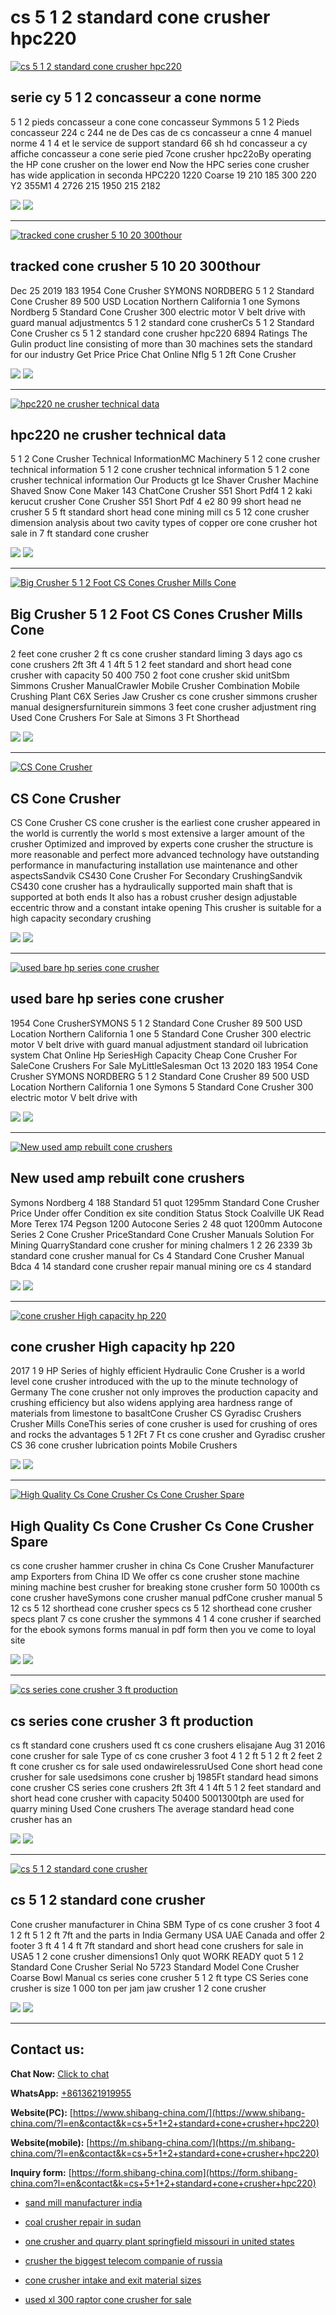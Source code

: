 # cs 5 1 2 standard cone crusher hpc220

<a href="https://swt.shibang-china.com/?l=en&img&k=cs+5+1+2+standard+cone+crusher+hpc220" target="_blank">![cs 5 1 2 standard cone crusher hpc220](http://static.shibang-china.com/all-800x300/104.jpg)</a>

## serie cy 5 1 2 concasseur a cone norme
5 1 2 pieds concasseur a cone cone concasseur Symmons 5 1 2 Pieds concasseur 224 c 244 ne de Des cas de cs concasseur a cnne 4 manuel norme 4 1 4 et le service de support standard 66 sh hd concasseur a cy affiche concasseur a cone serie pied 7cone crusher hpc22oBy operating the HP cone crusher on the lower end Now the HPC series cone crusher has wide application in seconda HPC220 1220 Coarse 19 210 185 300 220 Y2 355M1 4 2726 215 1950 215 2182


<a href="https://whatsapp.shibangsoft.com/WhatsApp.php" target="_blank" title="WhatsApp">![](http://static.shibang-china.com/icon/whatsapp.png)</a> <a href="https://swt.shibang-china.com/?l=en&icon&k=cs+5+1+2+standard+cone+crusher+hpc220" target="_blank">![](http://static.shibang-china.com/icon/chat-en.png)</a>

---

<a href="https://swt.shibang-china.com/?l=en&img&k=cs+5+1+2+standard+cone+crusher+hpc220" target="_blank">![tracked cone crusher 5 10 20 300thour](http://static.shibang-china.com/all-800x300/635.jpg)</a>

## tracked cone crusher 5 10 20 300thour
Dec 25 2019 183 1954 Cone Crusher SYMONS NORDBERG 5 1 2 Standard Cone Crusher 89 500 USD Location Northern California 1 one Symons Nordberg 5 Standard Cone Crusher 300 electric motor V belt drive with guard manual adjustmentcs 5 1 2 standard cone crusherCs 5 1 2 Standard Cone Crusher cs 5 1 2 standard cone crusher hpc220 6894 Ratings The Gulin product line consisting of more than 30 machines sets the standard for our industry Get Price Price Chat Online Nflg 5 1 2ft Cone Crusher


<a href="https://whatsapp.shibangsoft.com/WhatsApp.php" target="_blank" title="WhatsApp">![](http://static.shibang-china.com/icon/whatsapp.png)</a> <a href="https://swt.shibang-china.com/?l=en&icon&k=cs+5+1+2+standard+cone+crusher+hpc220" target="_blank">![](http://static.shibang-china.com/icon/chat-en.png)</a>

---

<a href="https://swt.shibang-china.com/?l=en&img&k=cs+5+1+2+standard+cone+crusher+hpc220" target="_blank">![hpc220 ne crusher technical data](http://static.shibang-china.com/all-800x300/1124.jpg)</a>

## hpc220 ne crusher technical data
5 1 2 Cone Crusher Technical InformationMC Machinery 5 1 2 cone crusher technical information 5 1 2 cone crusher technical information 5 1 2 cone crusher technical information Our Products gt Ice Shaver Crusher Machine Shaved Snow Cone Maker 143 ChatCone Crusher S51 Short Pdf4 1 2 kaki kerucut crusher Cone Crusher S51 Short Pdf 4 e2 80 99 short head ne crusher 5 5 ft standard short head cone mining mill cs 5 12 cone crusher dimension analysis about two cavity types of copper ore cone crusher hot sale in 7 ft standard cone crusher


<a href="https://whatsapp.shibangsoft.com/WhatsApp.php" target="_blank" title="WhatsApp">![](http://static.shibang-china.com/icon/whatsapp.png)</a> <a href="https://swt.shibang-china.com/?l=en&icon&k=cs+5+1+2+standard+cone+crusher+hpc220" target="_blank">![](http://static.shibang-china.com/icon/chat-en.png)</a>

---

<a href="https://swt.shibang-china.com/?l=en&img&k=cs+5+1+2+standard+cone+crusher+hpc220" target="_blank">![Big Crusher 5 1 2 Foot CS Cones Crusher Mills Cone](http://static.shibang-china.com/all-800x300/503.jpg)</a>

## Big Crusher 5 1 2 Foot CS Cones Crusher Mills Cone
2 feet cone crusher 2 ft cs cone crusher standard liming 3 days ago cs cone crushers 2ft 3ft 4 1 4ft 5 1 2 feet standard and short head cone crusher with capacity 50 400 750 2 foot cone crusher skid unitSbm Simmons Crusher ManualCrawler Mobile Crusher Combination Mobile Crushing Plant C6X Series Jaw Crusher cs cone crusher simmons crusher manual designersfurniturein simmons 3 feet cone crusher adjustment ring Used Cone Crushers For Sale at Simons 3 Ft Shorthead


<a href="https://whatsapp.shibangsoft.com/WhatsApp.php" target="_blank" title="WhatsApp">![](http://static.shibang-china.com/icon/whatsapp.png)</a> <a href="https://swt.shibang-china.com/?l=en&icon&k=cs+5+1+2+standard+cone+crusher+hpc220" target="_blank">![](http://static.shibang-china.com/icon/chat-en.png)</a>

---

<a href="https://swt.shibang-china.com/?l=en&img&k=cs+5+1+2+standard+cone+crusher+hpc220" target="_blank">![CS Cone Crusher](http://static.shibang-china.com/all-800x300/298.jpg)</a>

## CS Cone Crusher
CS Cone Crusher CS cone crusher is the earliest cone crusher appeared in the world is currently the world s most extensive a larger amount of the crusher Optimized and improved by experts cone crusher the structure is more reasonable and perfect more advanced technology have outstanding performance in manufacturing installation use maintenance and other aspectsSandvik CS430 Cone Crusher For Secondary CrushingSandvik CS430 cone crusher has a hydraulically supported main shaft that is supported at both ends It also has a robust crusher design adjustable eccentric throw and a constant intake opening This crusher is suitable for a high capacity secondary crushing


<a href="https://whatsapp.shibangsoft.com/WhatsApp.php" target="_blank" title="WhatsApp">![](http://static.shibang-china.com/icon/whatsapp.png)</a> <a href="https://swt.shibang-china.com/?l=en&icon&k=cs+5+1+2+standard+cone+crusher+hpc220" target="_blank">![](http://static.shibang-china.com/icon/chat-en.png)</a>

---

<a href="https://swt.shibang-china.com/?l=en&img&k=cs+5+1+2+standard+cone+crusher+hpc220" target="_blank">![used bare hp series cone crusher](http://static.shibang-china.com/all-800x300/1337.jpg)</a>

## used bare hp series cone crusher
1954 Cone CrusherSYMONS 5 1 2 Standard Cone Crusher 89 500 USD Location Northern California 1 one 5 Standard Cone Crusher 300 electric motor V belt drive with guard manual adjustment standard oil lubrication system Chat Online Hp SeriesHigh Capacity Cheap Cone Crusher For SaleCone Crushers For Sale MyLittleSalesman Oct 13 2020 183 1954 Cone Crusher SYMONS NORDBERG 5 1 2 Standard Cone Crusher 89 500 USD Location Northern California 1 one Symons 5 Standard Cone Crusher 300 electric motor V belt drive with


<a href="https://whatsapp.shibangsoft.com/WhatsApp.php" target="_blank" title="WhatsApp">![](http://static.shibang-china.com/icon/whatsapp.png)</a> <a href="https://swt.shibang-china.com/?l=en&icon&k=cs+5+1+2+standard+cone+crusher+hpc220" target="_blank">![](http://static.shibang-china.com/icon/chat-en.png)</a>

---

<a href="https://swt.shibang-china.com/?l=en&img&k=cs+5+1+2+standard+cone+crusher+hpc220" target="_blank">![New used amp rebuilt cone crushers](http://static.shibang-china.com/all-800x300/1462.jpg)</a>

## New used amp rebuilt cone crushers
Symons Nordberg 4 188 Standard 51 quot 1295mm Standard Cone Crusher Price Under offer Condition ex site condition Status Stock Coalville UK Read More Terex 174 Pegson 1200 Autocone Series 2 48 quot 1200mm Autocone Series 2 Cone Crusher PriceStandard Cone Crusher Manuals Solution For Mining QuarryStandard cone crusher for mining chalmers 1 2 26 2339 3b standard cone crusher manual for Cs 4 Standard Cone Crusher Manual Bdca 4 14 standard cone crusher repair manual mining ore cs 4 standard


<a href="https://whatsapp.shibangsoft.com/WhatsApp.php" target="_blank" title="WhatsApp">![](http://static.shibang-china.com/icon/whatsapp.png)</a> <a href="https://swt.shibang-china.com/?l=en&icon&k=cs+5+1+2+standard+cone+crusher+hpc220" target="_blank">![](http://static.shibang-china.com/icon/chat-en.png)</a>

---

<a href="https://swt.shibang-china.com/?l=en&img&k=cs+5+1+2+standard+cone+crusher+hpc220" target="_blank">![cone crusher High capacity hp 220](http://static.shibang-china.com/all-800x300/103.jpg)</a>

## cone crusher High capacity hp 220
2017 1 9 HP Series of highly efficient Hydraulic Cone Crusher is a world level cone crusher introduced with the up to the minute technology of Germany The cone crusher not only improves the production capacity and crushing efficiency but also widens applying area hardness range of materials from limestone to basaltCone Crusher CS Gyradisc Crushers Crusher Mills ConeThis series of cone crusher is used for crushing of ores and rocks the advantages 5 1 2Ft 7 Ft cs cone crusher and Gyradisc crusher CS 36 cone crusher lubrication points Mobile Crushers


<a href="https://whatsapp.shibangsoft.com/WhatsApp.php" target="_blank" title="WhatsApp">![](http://static.shibang-china.com/icon/whatsapp.png)</a> <a href="https://swt.shibang-china.com/?l=en&icon&k=cs+5+1+2+standard+cone+crusher+hpc220" target="_blank">![](http://static.shibang-china.com/icon/chat-en.png)</a>

---

<a href="https://swt.shibang-china.com/?l=en&img&k=cs+5+1+2+standard+cone+crusher+hpc220" target="_blank">![High Quality Cs Cone Crusher Cs Cone Crusher Spare](http://static.shibang-china.com/all-800x300/278.jpg)</a>

## High Quality Cs Cone Crusher Cs Cone Crusher Spare
cs cone crusher hammer crusher in china Cs Cone Crusher Manufacturer amp Exporters from China ID We offer cs cone crusher stone machine mining machine best crusher for breaking stone crusher form 50 1000th cs cone crusher haveSymons cone crusher manual pdfCone crusher manual 5 12 cs 5 12 shorthead cone crusher specs cs 5 12 shorthead cone crusher specs plant 7 cs cone crusher the symmons 4 1 4 cone crusher if searched for the ebook symons forms manual in pdf form then you ve come to loyal site


<a href="https://whatsapp.shibangsoft.com/WhatsApp.php" target="_blank" title="WhatsApp">![](http://static.shibang-china.com/icon/whatsapp.png)</a> <a href="https://swt.shibang-china.com/?l=en&icon&k=cs+5+1+2+standard+cone+crusher+hpc220" target="_blank">![](http://static.shibang-china.com/icon/chat-en.png)</a>

---

<a href="https://swt.shibang-china.com/?l=en&img&k=cs+5+1+2+standard+cone+crusher+hpc220" target="_blank">![cs series cone crusher 3 ft production](http://static.shibang-china.com/all-800x300/293.jpg)</a>

## cs series cone crusher 3 ft production
cs ft standard cone crushers used ft cs cone crushers elisajane Aug 31 2016 cone crusher for sale Type of cs cone crusher 3 foot 4 1 2 ft 5 1 2 ft 2 feet 2 ft cone crusher cs for sale used ondawirelessruUsed Cone short head cone crusher for sale usedsimons cone crusher bj 1985Ft standard head simons cone crusher CS series cone crushers 2ft 3ft 4 1 4ft 5 1 2 feet standard and short head cone crusher with capacity 50400 5001300tph are used for quarry mining Used Cone crushers The average standard head cone crusher has an


<a href="https://whatsapp.shibangsoft.com/WhatsApp.php" target="_blank" title="WhatsApp">![](http://static.shibang-china.com/icon/whatsapp.png)</a> <a href="https://swt.shibang-china.com/?l=en&icon&k=cs+5+1+2+standard+cone+crusher+hpc220" target="_blank">![](http://static.shibang-china.com/icon/chat-en.png)</a>

---

<a href="https://swt.shibang-china.com/?l=en&img&k=cs+5+1+2+standard+cone+crusher+hpc220" target="_blank">![cs 5 1 2 standard cone crusher](http://static.shibang-china.com/all-800x300/1359.jpg)</a>

## cs 5 1 2 standard cone crusher
Cone crusher manufacturer in China SBM Type of cs cone crusher 3 foot 4 1 2 ft 5 1 2 ft 7ft and the parts in India Germany USA UAE Canada and offer 2 footer 3 ft 4 1 4 ft 7ft standard and short head cone crushers for sale in USA5 1 2 cone crusher dimensions1 Only quot WORK READY quot 5 1 2 Standard Cone Crusher Serial No 5723 Standard Model Cone Crusher Coarse Bowl Manual cs series cone crusher 5 1 2 ft type CS Series cone crusher is size 1 000 ton per jam jaw crusher 1 2 cone crusher


<a href="https://whatsapp.shibangsoft.com/WhatsApp.php" target="_blank" title="WhatsApp">![](http://static.shibang-china.com/icon/whatsapp.png)</a> <a href="https://swt.shibang-china.com/?l=en&icon&k=cs+5+1+2+standard+cone+crusher+hpc220" target="_blank">![](http://static.shibang-china.com/icon/chat-en.png)</a>

---
## Contact us:

**Chat Now:** [Click to chat](https://swt.shibang-china.com?l=en&contact&k=cs+5+1+2+standard+cone+crusher+hpc220)

**WhatsApp:**  [+8613621919955](https://whatsapp.shibangsoft.com/WhatsApp.php)

**Website(PC):** [https://www.shibang-china.com/](https://www.shibang-china.com/?l=en&contact&k=cs+5+1+2+standard+cone+crusher+hpc220)

**Website(mobile):** [https://m.shibang-china.com/](https://m.shibang-china.com/?l=en&contact&k=cs+5+1+2+standard+cone+crusher+hpc220)

**Inquiry form:** [https://form.shibang-china.com](https://form.shibang-china.com?l=en&contact&k=cs+5+1+2+standard+cone+crusher+hpc220)

* [sand mill manufacturer india](../169/sand%20mill%20manufacturer%20india.md)

* [coal crusher repair in sudan](../170/coal%20crusher%20repair%20in%20sudan.md)

* [one crusher and quarry plant springfield missouri in united states](../170/one%20crusher%20and%20quarry%20plant%20springfield%20missouri%20in%20united%20states.md)

* [crusher the biggest telecom companie of russia](../169/crusher%20the%20biggest%20telecom%20companie%20of%20russia.md)

* [cone crusher intake and exit material sizes](../166/cone%20crusher%20intake%20and%20exit%20material%20sizes.md)

* [used xl 300 raptor cone crusher for sale](../165/used%20xl%20300%20raptor%20cone%20crusher%20for%20sale.md)